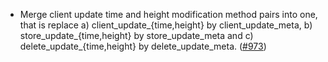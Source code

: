 - Merge client update time and height modification method pairs into
  one, that is replace
  a) client_update_{time,height} by client_update_meta,
  b) store_update_{time,height} by store_update_meta and
  c) delete_update_{time,height} by delete_update_meta.
  ([#973](https://github.com/cosmos/ibc-rs/issues))
